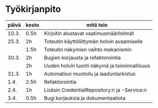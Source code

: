 # Työkirjanpito

| päivä | kesto | mitä tein                                     |
| ----- | ----- | --------------------------------------------- |
| 10.3. | 0.5h  | Kirjoitin alustavat vaatimusmääritelmät       |
| 25.3. | 2h    | Toteutin käyttöliittymän holvin avaamiselle   |
|       | 1.5h  | Toteutin näkymien vaihto mekanismin           |
| 30.3. | 2h    | Bugien korjausta ja refaktorointia            |
|       | 2h    | Uuden holvin luonti näkymä ja toiminnallisuus |
| 31.3. | 1h    | Automatisoi muotoilu ja laaduntarkistus       |
| 1.4.  | 2.5h  | Refaktorointia                                |
| 2.4.  | 1h    | Lisäsin CredentialRepository:n ja -Service:n  |
| 3.4.  | 0.5h  | Bugi korjauksia ja dokumentaatiota            |
